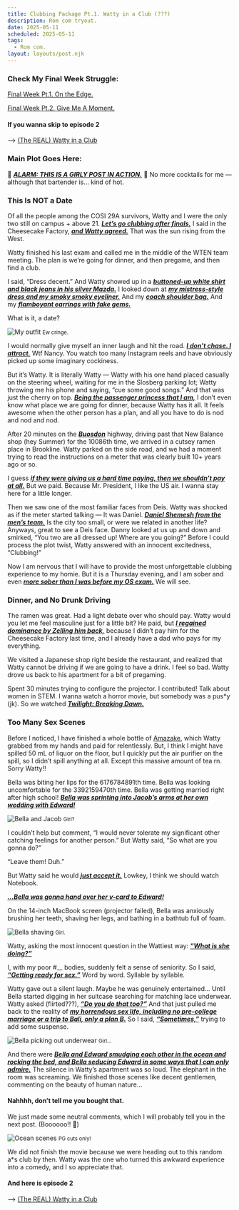 ```yaml
---
title: Clubbing Package Pt.1. Watty in a Club (???)
description: Rom com tryout.
date: 2025-05-11
scheduled: 2025-05-11
tags:
  - Rom com.
layout: layouts/post.njk
---
```


<h3>Check My Final Week Struggle:</h3>
<a href="{{ '/posts/spring2025finalweekpt1/' | url }}">Final Week Pt.1. On the Edge.</a>

<a href="{{ '/posts/spring2025finalweekpt2/' | url }}">Final Week Pt.2. Give Me A Moment.</a>

<h4>If you wanna skip to episode 2</h4> —> <a href="{{ '/posts/clubbingpackagept2/' | url }}">(The REAL) Watty in a Club</a>

<h3>Main Plot Goes Here:</h3>

🚨 ***<u>ALARM: THIS IS A GIRLY POST IN ACTION.***</u> 🚨
No more cocktails for me — although that bartender is… kind of hot.

<h3>This Is NOT a Date</h3>

Of all the people among the COSI 29A survivors, Watty and I were the only two still on campus + above 21. ***<u>Let’s go clubbing after finals,***</u> I said in the Cheesecake Factory, ***<u>and Watty agreed.***</u> That was the sun rising from the West.

Watty finished his last exam and called me in the middle of the WTEN team meeting. The plan is we’re going for dinner, and then pregame, and then find a club.

I said, “Dress decent.” And Watty showed up in a  ***<u>buttoned-up white shirt and black jeans in his silver Mazda.***</u> I looked down at  ***<u>my mistress-style dress and my smoky smoky eyeliner.***</u> And my ***<u>coach shoulder bag.***</u> And my ***<u>flamboyant earrings with fake gems.***</u> 

What is it, a date?

![My outfit](/img/blog2.0/me-outfit.jpg)
<small>Ew cringe.</small>

I would normally give myself an inner laugh and hit the road. ***<u>I don’t chase. I attract.***</u> Wtf Nancy. You watch too many Instagram reels and have obviously picked up some imaginary cockiness. 

But it’s Watty. It is literally Watty — Watty with his one hand placed casually on the steering wheel, waiting for me in the Slosberg parking lot; Watty throwing me his phone and saying, “cue some good songs.” And that was just the cherry on top. ***<u>Being the passenger princess that I am,***</u> I don’t even know what place we are going for dinner, because Watty has it all. It feels awesome when the other person has a plan, and all you have to do is nod and nod and nod. 

After 20 minutes on the ***<u>Buosdon***</u> highway, driving past that New Balance shop (hey Summer) for the 10086th time, we arrived in a cutsey ramen place in Brookline. Watty parked on the side road, and we had a moment trying to read the instructions on a meter that was clearly built 10+ years ago or so. 

I guess ***<u>if they were giving us a hard time paying, then we shouldn’t pay at all.***</u> But we paid. Because Mr. President, I like the US air. I wanna stay here for a little longer.

Then we saw one of the most familiar faces from Deis. Watty was shocked as if the meter started talking — It was Daniel. ***<u>Daniel Shemesh from the men’s team.***</u> Is the city too small, or were we related in another life? Anyways, great to see a Deis face. Danny looked at us up and down and smirked, “You two are all dressed up! Where are you going?” Before I could process the plot twist, Watty answered with an innocent excitedness, “Clubbing!”

Now I am nervous that I will have to provide the most unforgettable clubbing experience to my homie. But it is a Thursday evening, and I am sober and even ***<u>more sober than I was before my OS exam.***</u> We will see.

<h3>Dinner, and No Drunk Driving</h3>

The ramen was great. Had a light debate over who should pay. Watty would you let me feel masculine just for a little bit? He paid, but ***<u>I regained dominance by Zelling him back,***</u> because I didn’t pay him for the Cheesecake Factory last time, and I already have a dad who pays for my everything.

We visited a Japanese shop right beside the restaurant, and realized that Watty cannot be driving if we are going to have a drink. I feel so bad. Watty drove us back to his apartment for a bit of pregaming.

Spent 30 minutes trying to configure the projector. I contributed! Talk about women in STEM. I wanna watch a horror movie, but somebody was a pus*y (jk). So we watched ***<u>Twilight: Breaking Dawn.***</u>

<h3>Too Many Sex Scenes</h3>

Before I noticed, I have finished a whole bottle of <a href="https://en.wikipedia.org/wiki/Amazake#:~:text=Amazake%20(甘酒%2C%20%5Bamazake%5D,mentioned%20in%20the%20Nihon%20Shoki.">Amazake</a>, which Watty grabbed from my hands and paid for relentlessly. But, I think I might have spilled 50 mL of liquor on the floor, but I quickly put the air purifier on the spill, so I didn’t spill anything at all. Except this massive amount of tea rn. Sorry Watty!!

Bella was biting her lips for the 6176784891th time. Bella was looking uncomfortable for the 3392159470th time. Bella was getting married right after high school! ***<u>Bella was sprinting into Jacob’s arms at her own wedding with Edward!***</u>

![Bella and Jacob](/img/blog2.0/bella-and-jacob.png)
<small>Girl?</small>

I couldn’t help but comment, “I would never tolerate my significant other catching feelings for another person.” But Watty said, “So what are you gonna do?” 

“Leave them! Duh.” 

But Watty said he would ***<u>just accept it.***</u> Lowkey, I think we should watch Notebook.

 ***<u>…Bella was gonna hand over her v-card to Edward!***</u>

On the 14-inch MacBook screen (projector failed), Bella was anxiously brushing her teeth, shaving her legs, and bathing in a bathtub full of foam. 

![Bella shaving](/img/blog2.0/bella-shave.png)
<small>Girl.</small>

Watty, asking the most innocent question in the Wattiest way: ***<u>“What is she doing?”***</u>

I, with my poor #__ bodies, suddenly felt a sense of seniority. So I said, ***<u>“Getting ready for sex.”***</u> Word by word. Syllable by syllable. 

Watty gave out a silent laugh. Maybe he was genuinely entertained… Until Bella started digging in her suitcase searching for matching lace underwear. Watty asked (flirted???),  ***<u>“Do you do that too?”***</u> And that just pulled me back to the reality of ***<u>my horrendous sex life, including no pre-college marriage or a trip to Bali, only a plan B.***</u> So I said, ***<u>“Sometimes,”***</u> trying to add some suspense.

![Bella picking out underwear](/img/blog2.0/bella-lace.png)
<small>Girl...</small>

And there were ***<u>Bella and Edward smudging each other in the ocean and rocking the bed, and Bella seducing Edward in some ways that I can only admire.***</u> The silence in Watty’s apartment was so loud. The elephant in the room was screaming. We finished those scenes like decent gentlemen, commenting on the beauty of human nature… <h4>Nahhhh, don’t tell me you bought that.</h4> We just made some neutral comments, which I will probably tell you in the next post. (Boooooo!! 👻)

![Ocean scenes](/img/blog2.0/bella-ocean.png)
<small>PG cuts only!</small>

We did not finish the movie because we were heading out to this random a*s club by then. Watty was the one who turned this awkward experience into a comedy, and I so appreciate that. 

<h4>And here is episode 2</h4> —> <a href="{{ '/posts/clubbingpackagept2/' | url }}">(The REAL) Watty in a Club</a>